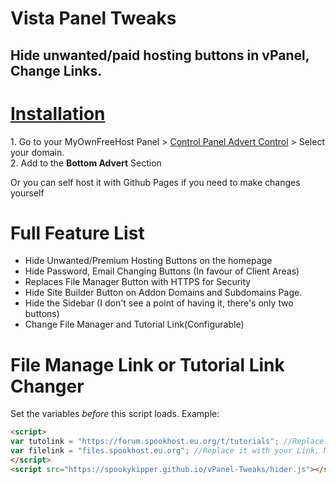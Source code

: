 # Vista Panel Tweaks
<h2>Hide unwanted/paid hosting buttons in vPanel, Change Links.</h2>

<h1><u>Installation</u></h1>
 1. Go to your MyOwnFreeHost Panel > <a href="http://panel.myownfreehost.net/panel/index2.php?option=paneladvertsdomselect" target="_blank">Control Panel Advert Control</a> > Select your domain.<br>2. Add <code><script src="https://spookykipper.github.io/vPanel-Tweaks/hider.js"></script></code> to the <b>Bottom Advert</b> Section
 
 Or you can self host it with Github Pages if you need to make changes yourself
<h1>Full Feature List</h1>
<ul>
<li>Hide Unwanted/Premium Hosting Buttons on the homepage</li>
<li>Hide Password, Email Changing Buttons (In favour of Client Areas)</li>
<li>Replaces File Manager Button with HTTPS for Security</li>
<li>Hide Site Builder Button on Addon Domains and Subdomains Page.</li>
<li>Hide the Sidebar (I don't see a point of having it, there's only two buttons)</li>
<li>Change File Manager and Tutorial Link(Configurable)</li>
</ul>


# File Manage Link or Tutorial Link Changer
Set the variables *before* this script loads. Example:
```html
<script>
var tutolink = "https://forum.spookhost.eu.org/t/tutorials"; //Replace it with your Link *INCLUDE HTTP(S) PROTOCOL
var filelink = "files.spookhost.eu.org"; //Replace it with your Link, Must be Monsta FTP HOST EDITION, *DO NOT INCLUDE HTTP(S) PROTOCOL OR TRAILING SLASH)
</script>
<script src="https://spookykipper.github.io/vPanel-Tweaks/hider.js"></script>
```

